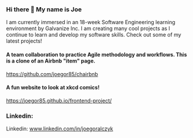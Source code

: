### Hi there 👋 My name is Joe
I am currently immersed in an 18-week Software Engineering learning  
environment by Galvanize Inc. I am creating many cool projects as I  
continue to learn and develop my software skills. Check out some of my latest projects!

#### A team collaboration to practice Agile methodology and workflows. This is a clone of an Airbnb "item" page.
https://github.com/joegor85/chairbnb

#### A fun website to look at xkcd comics! 
https://joegor85.github.io/frontend-project/

### Linkedin:
Linkedin: www.linkedin.com/in/joegoralczyk


<!--
**joegor85/joegor85** is a ✨ _special_ ✨ repository because its `README.md` (this file) appears on your GitHub profile.

Here are some ideas to get you started:

- 🔭 I’m currently working on ...
- 🌱 I’m currently learning ...
- 👯 I’m looking to collaborate on ...
- 🤔 I’m looking for help with ...
- 💬 Ask me about ...
- 📫 How to reach me: ...
- 😄 Pronouns: ...
- ⚡ Fun fact: ...
-->


